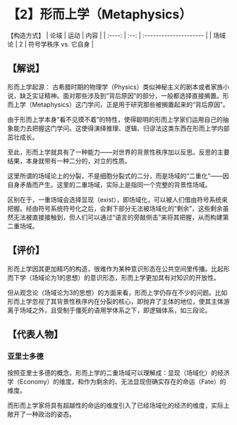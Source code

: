 # 【2】形而上学（Metaphysics）
【构造方式】
|  论域  | 运动 | 内容                   |
| :----: | :--: | :--------------------- |
| 场域论 |  2   | 符号学秩序 vs. 它自身  |

## 【解说】

形而上学起源：
古希腊时期的物理学（Physics）类似神秘主义的剧本或者家族小说，缺乏实证精神。面对那些涉及到“背后原因”的部分，一般都选择直接搁置。形而上学（Metaphysics）这门学问，正是用于研究那些被搁置起来的“背后原因”。

由于形而上学本身“看不见摸不着”的特性，使得聪明的形而上学家们运用自己的抽象能力去把握这门学问。这使得演绎推理、逻辑、归谬法这类东西在形而上学内部茁壮成长。

至此，形而上学就具有了一种能力——对世界的背景性秩序加以反思。反思的主要结果，本身就带有一种二分的，对立的性质。

这里所谓的场域论上的分裂，不是细胞分裂式的二分，而是场域的“二重化”——因自身矛盾而产生。这里的二重场域，实际上是指同一个完整的背景性场域。

区别在于，一重场域会选择显现（exist），即场域化，可以被人们借由符号系统来把握。经由符号系统符号化之后，会剩下部分无法被场域化的“剩余”，这些剩余虽然无法被直接接触到，但人们可以通过“语言的旁敲侧击”来将其把握，从而构建第二重场域。

## 【评价】

形而上学因其更加精巧的构造，很难作为某种意识形态在公共空间里传播。比起形而下学（场域论为1的思想）的意识形态，形而上学更加具有对知识的开放性。

但从观念论（场域论为3的思想）的方面来看，形而上学仍存在不少的问题。比如形而上学忽视了其背景性秩序内在分裂的核心，即抛弃了主体的地位，使其主体游离于场域之外，且受制于僵死的语用学体系之下，即逻辑体系，如三段论。

## 【代表人物】

### 亚里士多德

按照亚里士多德的概念，形而上学的二重场域可以理解成：显现（场域化）的经济学（Economy）的维度，和作为剩余的、无法显现但确实存在的命运（Fate）的维度。

而形而上学家将具有超越性的命运的维度引入了已经场域化的经济的维度，实际上敞开了一种政治的姿态。